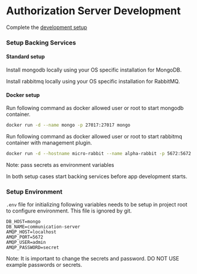 # Authorization Server Development

Complete the [development setup](/development/README.md)

### Setup Backing Services

#### Standard setup

Install mongodb locally using your OS specific installation for MongoDB.

Install rabbitmq locally using your OS specific installation for RabbitMQ.

#### Docker setup

Run following command as docker allowed user or root to start mongodb container.

```sh
docker run -d --name mongo -p 27017:27017 mongo
```

Run following command as docker allowed user or root to start rabbitmq container with management plugin.

```sh
docker run -d --hostname micro-rabbit --name alpha-rabbit -p 5672:5672 -p 15672:15672 -e RABBITMQ_DEFAULT_USER=admin -e RABBITMQ_DEFAULT_PASS=secret rabbitmq:3-management
```

Note: pass secrets as environment variables

In both setup cases start backing services before app development starts.

### Setup Environment

`.env` file for initializing following variables needs to be setup in project root to configure environment. This file is ignored by git.

```
DB_HOST=mongo
DB_NAME=communication-server
AMQP_HOST=localhost
AMQP_PORT=5672
AMQP_USER=admin
AMQP_PASSWORD=secret
```

Note: It is important to change the secrets and password. DO NOT USE example passwords or secrets.
